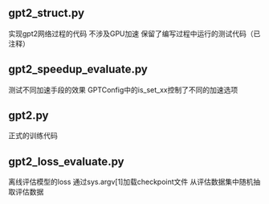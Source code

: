 ## gpt2_struct.py
实现gpt2网络过程的代码
不涉及GPU加速
保留了编写过程中运行的测试代码（已注释）

## gpt2_speedup_evaluate.py 
测试不同加速手段的效果
GPTConfig中的is_set_xx控制了不同的加速选项

## gpt2.py
正式的训练代码

## gpt2_loss_evaluate.py
离线评估模型的loss
通过sys.argv[1]加载checkpoint文件
从评估数据集中随机抽取评估数据


